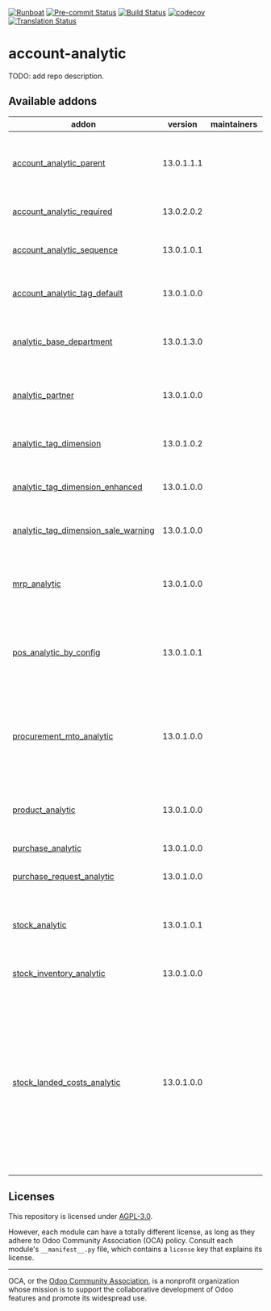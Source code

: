 
[![Runboat](https://img.shields.io/badge/runboat-Try%20me-875A7B.png)](https://runboat.odoo-community.org/builds?repo=OCA/account-analytic&target_branch=13.0)
[![Pre-commit Status](https://github.com/OCA/account-analytic/actions/workflows/pre-commit.yml/badge.svg?branch=13.0)](https://github.com/OCA/account-analytic/actions/workflows/pre-commit.yml?query=branch%3A13.0)
[![Build Status](https://github.com/OCA/account-analytic/actions/workflows/test.yml/badge.svg?branch=13.0)](https://github.com/OCA/account-analytic/actions/workflows/test.yml?query=branch%3A13.0)
[![codecov](https://codecov.io/gh/OCA/account-analytic/branch/13.0/graph/badge.svg)](https://codecov.io/gh/OCA/account-analytic)
[![Translation Status](https://translation.odoo-community.org/widgets/account-analytic-13-0/-/svg-badge.svg)](https://translation.odoo-community.org/engage/account-analytic-13-0/?utm_source=widget)

<!-- /!\ do not modify above this line -->

# account-analytic

TODO: add repo description.

<!-- /!\ do not modify below this line -->

<!-- prettier-ignore-start -->

[//]: # (addons)

Available addons
----------------
addon | version | maintainers | summary
--- | --- | --- | ---
[account_analytic_parent](account_analytic_parent/) | 13.0.1.1.1 |  | This module reintroduces the hierarchy to the analytic accounts.
[account_analytic_required](account_analytic_required/) | 13.0.2.0.2 |  | Account Analytic Required
[account_analytic_sequence](account_analytic_sequence/) | 13.0.1.0.1 |  | Restore the analytic account sequence
[account_analytic_tag_default](account_analytic_tag_default/) | 13.0.1.0.0 |  | Set default tags on analytic accounts.
[analytic_base_department](analytic_base_department/) | 13.0.1.3.0 |  | Add relationshet between Analytic and Department
[analytic_partner](analytic_partner/) | 13.0.1.0.0 |  | Search and group analytic entries by partner
[analytic_tag_dimension](analytic_tag_dimension/) | 13.0.1.0.2 |  | Group Analytic Entries by Dimensions
[analytic_tag_dimension_enhanced](analytic_tag_dimension_enhanced/) | 13.0.1.0.0 |  | Analytic Accounts Dimensions Enhanced
[analytic_tag_dimension_sale_warning](analytic_tag_dimension_sale_warning/) | 13.0.1.0.0 |  | Group Analytic Entries by Dimensions
[mrp_analytic](mrp_analytic/) | 13.0.1.0.0 |  | Adds the analytic account to the production order
[pos_analytic_by_config](pos_analytic_by_config/) | 13.0.1.0.1 |  | Use analytic account defined on POS configuration for POS orders
[procurement_mto_analytic](procurement_mto_analytic/) | 13.0.1.0.0 |  | This module sets analytic account in purchase order line from sale order analytic account
[product_analytic](product_analytic/) | 13.0.1.0.0 |  | Add analytic account on products and product categories
[purchase_analytic](purchase_analytic/) | 13.0.1.0.0 |  | Purchase Analytic
[purchase_request_analytic](purchase_request_analytic/) | 13.0.1.0.0 |  | Purchase Request Analytic
[stock_analytic](stock_analytic/) | 13.0.1.0.1 |  | Adds an analytic account and analytic tags in stock move
[stock_inventory_analytic](stock_inventory_analytic/) | 13.0.1.0.0 |  | Stock Inventory Analytic
[stock_landed_costs_analytic](stock_landed_costs_analytic/) | 13.0.1.0.0 |  | This module adds an analytic account and analytic tags on landed costs lines so that on landed costs validation account moves get analytic account and analytic tags values from landed costs lines.

[//]: # (end addons)

<!-- prettier-ignore-end -->

## Licenses

This repository is licensed under [AGPL-3.0](LICENSE).

However, each module can have a totally different license, as long as they adhere to Odoo Community Association (OCA)
policy. Consult each module's `__manifest__.py` file, which contains a `license` key
that explains its license.

----
OCA, or the [Odoo Community Association](http://odoo-community.org/), is a nonprofit
organization whose mission is to support the collaborative development of Odoo features
and promote its widespread use.
